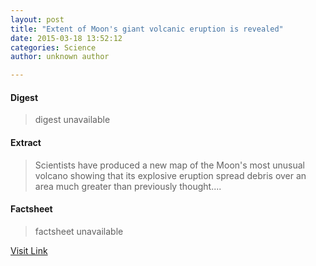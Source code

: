 ```yaml
---
layout: post
title: "Extent of Moon's giant volcanic eruption is revealed"
date: 2015-03-18 13:52:12
categories: Science
author: unknown author

---
```



#### Digest
>digest unavailable

#### Extract
>Scientists have produced a new map of the Moon's most unusual volcano showing that its explosive eruption spread debris over an area much greater than previously thought....

#### Factsheet
>factsheet unavailable

[Visit Link](http://phys.org/news345891122.html)


